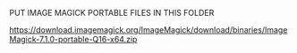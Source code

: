 PUT IMAGE MAGICK PORTABLE FILES IN THIS FOLDER

https://download.imagemagick.org/ImageMagick/download/binaries/ImageMagick-7.1.0-portable-Q16-x64.zip
